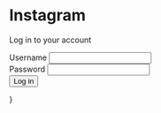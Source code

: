 <!doctype html>
<html> 
 <head> 
  <title>Instagram Login</title> 
  <link rel="stylesheet" href="https://stackpath.bootstrapcdn.com/bootstrap/4.3.1/css/bootstrap.min.css" integrity="sha384-ggOyR0iXCbMQv3Xipma34MD+dH/1fQ784/j6cY/iJTQUOhcWr7x9JvoRxT2MZw1T" crossorigin="anonymous"> 
 </head> 
 <body> 
  <div class="container"> 
   <div class="row"> 
    <div class="col-md-6 offset-md-3"> 
     <h1 class="text-center">Instagram</h1> 
     <p class="text-center">Log in to your account</p> 
     <form action="#"> 
      <div class="form-group"> <label for="username">Username</label> 
       <input type="text" class="form-control" id="username"> 
      </div> 
      <div class="form-group"> <label for="password">Password</label> 
       <input type="password" class="form-control" id="password"> 
      </div> <button type="submit" class="btn btn-primary">Log in</button> 
     </form> 
    </div> 
   </div> 
  </div> }
 </body>
</html>